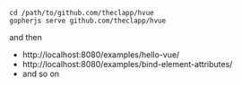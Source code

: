 ```
cd /path/to/github.com/theclapp/hvue
gopherjs serve github.com/theclapp/hvue
```
and then
- http://localhost:8080/examples/hello-vue/
- http://localhost:8080/examples/bind-element-attributes/
- and so on

